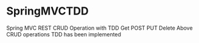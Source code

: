 # SpringMVCTDD
Spring MVC REST CRUD Operation with TDD
Get
POST
PUT
Delete
Above CRUD operations TDD has been implemented

